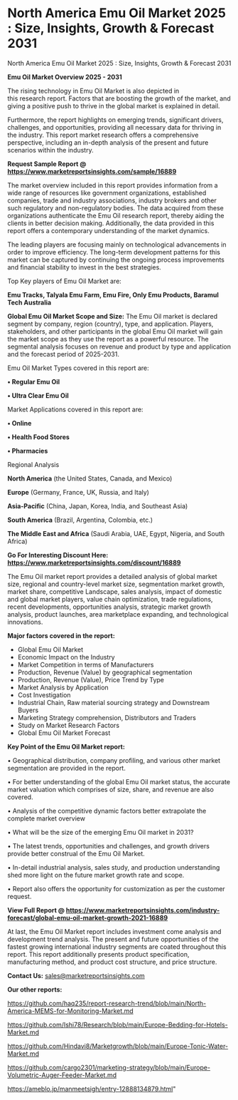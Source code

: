 # North America Emu Oil Market 2025 : Size, Insights, Growth & Forecast 2031
 North America Emu Oil Market 2025 : Size, Insights, Growth & Forecast 2031

<Strong> Emu Oil Market Overview 2025 - 2031</strong>

The rising technology in Emu Oil Market is also depicted in this research report. Factors that are boosting the growth of the market, and giving a positive push to thrive in the global market is explained in detail.

Furthermore, the report highlights on emerging trends, significant drivers, challenges, and opportunities, providing all necessary data for thriving in the industry. This report market research offers a comprehensive perspective, including an in-depth analysis of the present and future scenarios within the industry.

<strong>Request Sample Report @ <a href=https://www.marketreportsinsights.com/sample/16889>https://www.marketreportsinsights.com/sample/16889</a></strong>

The market overview included in this report provides information from a wide range of resources like government organizations, established companies, trade and industry associations, industry brokers and other such regulatory and non-regulatory bodies. The data acquired from these organizations authenticate the Emu Oil research report, thereby aiding the clients in better decision making. Additionally, the data provided in this report offers a contemporary understanding of the market dynamics.

The leading players are focusing mainly on technological advancements in order to improve efficiency. The long-term development patterns for this market can be captured by continuing the ongoing process improvements and financial stability to invest in the best strategies.

Top Key players of Emu Oil Market are:

<strong>Emu Tracks, Talyala Emu Farm, Emu Fire, Only Emu Products, Baramul Tech Australia</strong>

<strong><b>Global Emu Oil Market Scope and Size:</b></strong>
The Emu Oil market is declared segment by company, region (country), type, and application. Players, stakeholders, and other participants in the global Emu Oil market will gain the market scope as they use the report as a powerful resource. The segmental analysis focuses on revenue and product by type and application and the forecast period of 2025-2031.

Emu Oil Market Types covered in this report are:

<strong>• Regular Emu Oil

• Ultra Clear Emu Oil</strong>

Market Applications covered in this report are:

<strong>• Online

• Health Food Stores

• Pharmacies</strong> 

Regional Analysis

<strong>North America</strong> (the United States, Canada, and Mexico)

<strong>Europe</strong> (Germany, France, UK, Russia, and Italy)

<strong>Asia-Pacific</strong> (China, Japan, Korea, India, and Southeast Asia)

<strong>South America</strong> (Brazil, Argentina, Colombia, etc.)

<strong>The Middle East and Africa</strong> (Saudi Arabia, UAE, Egypt, Nigeria, and South Africa)

<strong>Go For Interesting Discount Here: <a href=https://www.marketreportsinsights.com/discount/16889>https://www.marketreportsinsights.com/discount/16889</a></strong>

The Emu Oil market report provides a detailed analysis of global market size, regional and country-level market size, segmentation market growth, market share, competitive Landscape, sales analysis, impact of domestic and global market players, value chain optimization, trade regulations, recent developments, opportunities analysis, strategic market growth analysis, product launches, area marketplace expanding, and technological innovations.

<strong><b>Major factors covered in the report:</b></strong>
<ul>
  <li>Global Emu Oil Market </li>
  <li>Economic Impact on the Industry</li>
  <li>Market Competition in terms of Manufacturers</li>
  <li>Production, Revenue (Value) by geographical segmentation</li>
  <li>Production, Revenue (Value), Price Trend by Type</li>
  <li>Market Analysis by Application</li>
  <li>Cost Investigation</li>
  <li>Industrial Chain, Raw material sourcing strategy and Downstream Buyers</li>
  <li>Marketing Strategy comprehension, Distributors and Traders</li>
  <li>Study on Market Research Factors</li>
  <li>Global Emu Oil Market Forecast</li>
</ul>

<strong><b>Key Point of the Emu Oil Market report:</b></strong>

• Geographical distribution, company profiling, and various other market segmentation are provided in the report.

• For better understanding of the global Emu Oil market status, the accurate market valuation which comprises of size, share, and revenue are also covered.

• Analysis of the competitive dynamic factors better extrapolate the complete market overview

• What will be the size of the emerging Emu Oil market in 2031?

• The latest trends, opportunities and challenges, and growth drivers provide better construal of the Emu Oil Market.

• In-detail industrial analysis, sales study, and production understanding shed more light on the future market growth rate and scope.

• Report also offers the opportunity for customization as per the customer request.

<strong><b>View Full Report @ <a href=https://www.marketreportsinsights.com/industry-forecast/global-emu-oil-market-growth-2021-16889>https://www.marketreportsinsights.com/industry-forecast/global-emu-oil-market-growth-2021-16889</a></b></strong>


At last, the Emu Oil Market report includes investment come analysis and development trend analysis. The present and future opportunities of the fastest growing international industry segments are coated throughout this report. This report additionally presents product specification, manufacturing method, and product cost structure, and price structure.

<strong>Contact Us:</strong>
sales@marketreportsinsights.com

<strong>Our other reports:</strong>

<a href=https://github.com/haq235/report-research-trend/blob/main/North-America-MEMS-for-Monitoring-Market.md>https://github.com/haq235/report-research-trend/blob/main/North-America-MEMS-for-Monitoring-Market.md</a>

<a href=https://github.com/Ishi78/Research/blob/main/Europe-Bedding-for-Hotels-Market.md>https://github.com/Ishi78/Research/blob/main/Europe-Bedding-for-Hotels-Market.md</a>

<a href=https://github.com/Hindavi8/Marketgrowth/blob/main/Europe-Tonic-Water-Market.md>https://github.com/Hindavi8/Marketgrowth/blob/main/Europe-Tonic-Water-Market.md</a>

<a href=https://github.com/cargo2301/marketing-strategy/blob/main/Europe-Volumetric-Auger-Feeder-Market.md>https://github.com/cargo2301/marketing-strategy/blob/main/Europe-Volumetric-Auger-Feeder-Market.md</a>

<a href=https://ameblo.jp/manmeetsigh/entry-12888134879.html>https://ameblo.jp/manmeetsigh/entry-12888134879.html</a>"

